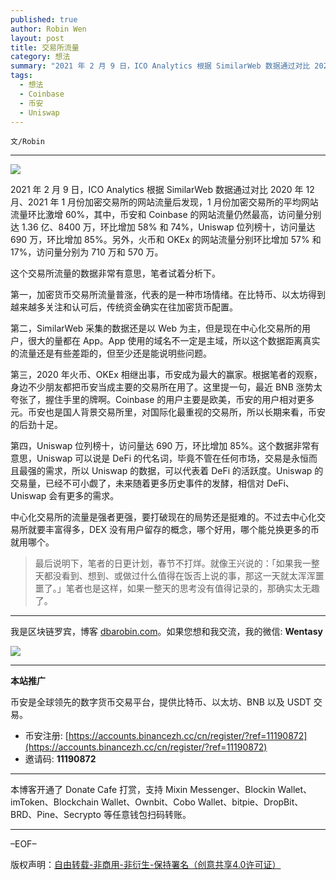 ```yaml
---
published: true
author: Robin Wen
layout: post
title: 交易所流量
category: 想法
summary: "2021 年 2 月 9 日，ICO Analytics 根据 SimilarWeb 数据通过对比 2020 年 12 月、2021 年 1 月份加密交易所的网站流量后发现，1 月份加密交易所的平均网站流量环比激增 60%，其中，币安和 Coinbase 的网站流量仍然最高，访问量分别达 1.36 亿、8400 万，环比增加 58% 和 74%，Uniswap 位列榜十，访问量达 690 万，环比增加 85%。另外，火币和 OKEx 的网站流量分别环比增加 57% 和 17%，访问量分别为 710 万和 570 万。"
tags:
  - 想法
  - Coinbase
  - 币安
  - Uniswap
---
```


`文/Robin`

***

![](https://cdn.dbarobin.com/3g9otxm.png)

2021 年 2 月 9 日，ICO Analytics 根据 SimilarWeb 数据通过对比 2020 年 12 月、2021 年 1 月份加密交易所的网站流量后发现，1 月份加密交易所的平均网站流量环比激增 60%，其中，币安和 Coinbase 的网站流量仍然最高，访问量分别达 1.36 亿、8400 万，环比增加 58% 和 74%，Uniswap 位列榜十，访问量达 690 万，环比增加 85%。另外，火币和 OKEx 的网站流量分别环比增加 57% 和 17%，访问量分别为 710 万和 570 万。

这个交易所流量的数据非常有意思，笔者试着分析下。

第一，加密货币交易所流量普涨，代表的是一种市场情绪。在比特币、以太坊得到越来越多关注和认可后，传统资金确实在往加密货币配置。

第二，SimilarWeb 采集的数据还是以 Web 为主，但是现在中心化交易所的用户，很大的量都在 App。App 使用的域名不一定是主域，所以这个数据距离真实的流量还是有些差距的，但至少还是能说明些问题。

第三，2020 年火币、OKEx 相继出事，币安成为最大的赢家。根据笔者的观察，身边不少朋友都把币安当成主要的交易所在用了。这里提一句，最近 BNB 涨势太夸张了，握住手里的牌啊。Coinbase 的用户主要是欧美，币安的用户相对更多元。币安也是国人背景交易所里，对国际化最重视的交易所，所以长期来看，币安的后劲十足。

第四，Uniswap 位列榜十，访问量达 690 万，环比增加 85%。这个数据非常有意思，Uniswap 可以说是 DeFi 的代名词，毕竟不管在任何市场，交易是永恒而且最强的需求，所以 Uniswap 的数据，可以代表着 DeFi 的活跃度。Uniswap 的交易量，已经不可小觑了，未来随着更多历史事件的发酵，相信对 DeFi、Uniswap 会有更多的需求。

中心化交易所的流量是强者更强，要打破现在的局势还是挺难的。不过去中心化交易所就要丰富得多，DEX 没有用户留存的概念，哪个好用，哪个能兑换更多的币就用哪个。

> 最后说明下，笔者的日更计划，春节不打烊。就像王兴说的：「如果我一整天都没看到、想到、或做过什么值得在饭否上说的事，那这一天就太浑浑噩噩了。」笔者也是这样，如果一整天的思考没有值得记录的，那确实太无趣了。

***

我是区块链罗宾，博客 [dbarobin.com](https://dbarobin.com/)。如果您想和我交流，我的微信: **Wentasy**

![](https://cdn.dbarobin.com/v4yywe2.png)

***

**本站推广**

币安是全球领先的数字货币交易平台，提供比特币、以太坊、BNB 以及 USDT 交易。

* 币安注册: [https://accounts.binancezh.cc/cn/register/?ref=11190872](https://accounts.binancezh.cc/cn/register/?ref=11190872)
* 邀请码: **11190872**

***

本博客开通了 Donate Cafe 打赏，支持 Mixin Messenger、Blockin Wallet、imToken、Blockchain Wallet、Ownbit、Cobo Wallet、bitpie、DropBit、BRD、Pine、Secrypto 等任意钱包扫码转账。

<center>
    <div class="--donate-button"
         data-button-id="f8b9df0d-af9a-460d-8258-d3f435445075"
    ></div>
</center>

***

–EOF–

版权声明：[自由转载-非商用-非衍生-保持署名（创意共享4.0许可证）](http://creativecommons.org/licenses/by-nc-nd/4.0/deed.zh)